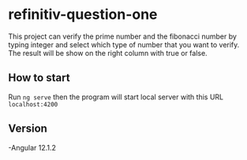 # refinitiv-question-one

This project can verify the prime number and the fibonacci number by typing integer and select which type of number that you want to verify.<br>
The result will be show on the right column with true or false.

## How to start

Run `ng serve` then the program will start local server with this URL `localhost:4200`

## Version
-Angular 12.1.2

